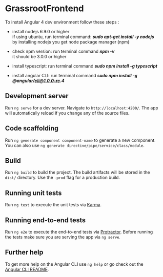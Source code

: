 # GrassrootFrontend

To install Angular 4 dev environment follow these steps :

- install nodejs 6.9.0 or higher  
  if using ubuntu, run terminal command: **_sudo apt-get install -y nodejs_**  
  by installing nodejs you get node package manager (npm)
  
- check npm version: run terminal command **_npm -v_**  
it should be 3.0.0 or higher

- install typescript: run terminal command _**sudo npm install -g typescript**_ 

- install angular CLI: run terminal command **_sudo npm install -g @angular/cli@1.0.0-rc.4_**
 

## Development server

Run `ng serve` for a dev server. Navigate to `http://localhost:4200/`. The app will automatically reload if you change any of the source files.

## Code scaffolding

Run `ng generate component component-name` to generate a new component. You can also use `ng generate directive/pipe/service/class/module`.

## Build

Run `ng build` to build the project. The build artifacts will be stored in the `dist/` directory. Use the `-prod` flag for a production build.

## Running unit tests

Run `ng test` to execute the unit tests via [Karma](https://karma-runner.github.io).

## Running end-to-end tests

Run `ng e2e` to execute the end-to-end tests via [Protractor](http://www.protractortest.org/).
Before running the tests make sure you are serving the app via `ng serve`.

## Further help

To get more help on the Angular CLI use `ng help` or go check out the [Angular CLI README](https://github.com/angular/angular-cli/blob/master/README.md).

